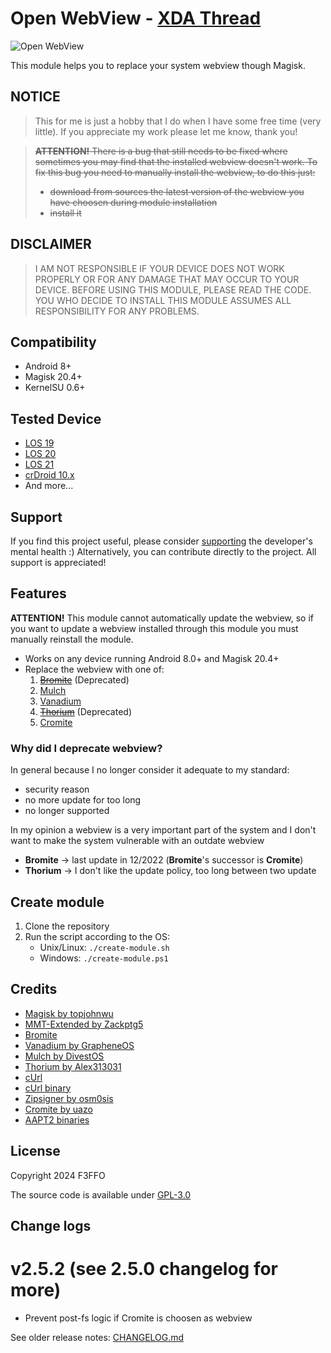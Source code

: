# Open WebView - [XDA Thread](https://xdaforums.com/t/magisk-module-webview-open-webview.4496119/)

![Open WebView](https://raw.githubusercontent.com/Magisk-Modules-Alt-Repo/open_webview/master/img/logo.png)

This module helps you to replace your system webview though Magisk.

## NOTICE
> This for me is just a hobby that I do when I have some free time (very little). If you appreciate my work please let me know, thank you!

>~~**ATTENTION!** There is a bug that still needs to be fixed where sometimes you may find that the installed webview doesn't work. To fix this bug you need to manually install the webview, to do this just:~~
> - ~~download from sources the latest version of the webview you have choosen during module installation~~
> - ~~install it~~

## DISCLAIMER

>I AM NOT RESPONSIBLE IF YOUR DEVICE DOES NOT WORK PROPERLY OR FOR ANY DAMAGE THAT MAY OCCUR TO YOUR DEVICE. BEFORE USING THIS MODULE, PLEASE READ THE CODE. YOU WHO DECIDE TO INSTALL THIS MODULE ASSUMES ALL RESPONSIBILITY FOR ANY PROBLEMS.

## Compatibility

- Android 8+
- Magisk 20.4+
- KernelSU 0.6+

## Tested Device

- [LOS 19](https://lineageos.org/)
- [LOS 20](https://lineageos.org/)
- [LOS 21](https://lineageos.org/)
- [crDroid 10.x](https://crdroid.net/)
- And more...

## Support

If you find this project useful, please consider [supporting](https://www.paypal.me/f3ff0) the developer's mental health :)
Alternatively, you can contribute directly to the project. All support is appreciated!

## Features

**ATTENTION!** This module cannot automatically update the webview, so if you want to update a webview installed through this module you must manually reinstall the module.

- Works on any device running Android 8.0+ and Magisk 20.4+
- Replace the webview with one of:
    1. ~~[Bromite](https://github.com/bromite/bromite)~~ (Deprecated)
    2. [Mulch](https://gitlab.com/divested-mobile/mulch)
    3. [Vanadium](https://gitlab.com/grapheneos/platform_external_vanadium)
    4. ~~[Thorium](https://github.com/Alex313031/Thorium-Android)~~ (Deprecated)
    5. [Cromite](https://github.com/uazo/cromite)

### Why did I deprecate webview?

In general because I no longer consider it adequate to my standard:
- security reason
- no more update for too long
- no longer supported

In my opinion a webview is a very important part of the system and I don't want to make the system vulnerable with an outdate webview

- **Bromite** -> last update in 12/2022 (**Bromite**'s successor is **Cromite**)
- **Thorium** -> I don't like the update policy, too long between two update

## Create module

1. Clone the repository
2. Run the script according to the OS:
   - Unix/Linux: `./create-module.sh`
   - Windows: `./create-module.ps1`

## Credits

- [Magisk by topjohnwu](https://github.com/topjohnwu/Magisk)
- [MMT-Extended by Zackptg5](https://github.com/Zackptg5/MMT-Extended)
- [Bromite](https://github.com/bromite/bromite)
- [Vanadium by GrapheneOS](https://gitlab.com/grapheneos/platform_external_vanadium)
- [Mulch by DivestOS](https://gitlab.com/divested-mobile/mulch)
- [Thorium by Alex313031](https://github.com/Alex313031/thorium)
- [cUrl](https://github.com/curl/curl)
- [cUrl binary](https://github.com/F3FFO/compile_zlib_openssl_curl_android)
- [Zipsigner by osm0sis](https://github.com/Magisk-Modules-Repo/zipsigner)
- [Cromite by uazo](https://github.com/uazo/cromite)
- [AAPT2 binaries](https://github.com/skittles9823/QuickSwitch)

## License

Copyright 2024 F3FFO

The source code is available under [GPL-3.0](https://github.com/Magisk-Modules-Alt-Repo/open_fonts/blob/master/LICENSE)

## Change logs

# v2.5.2 (see 2.5.0 changelog for more)

- Prevent post-fs logic if Cromite is choosen as webview

See older release notes: [CHANGELOG.md](CHANGELOG.md)
